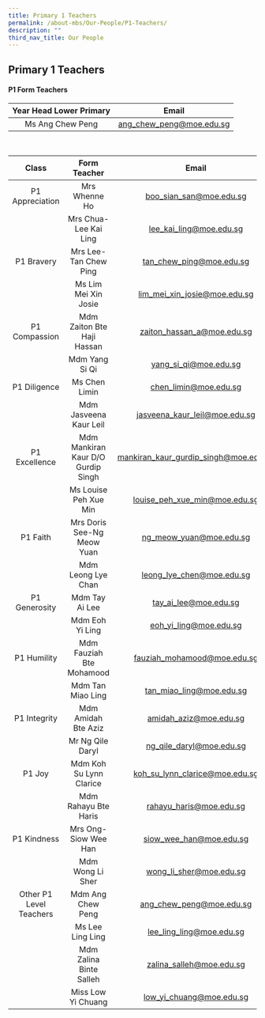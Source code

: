 ```yaml
---
title: Primary 1 Teachers
permalink: /about-mbs/Our-People/P1-Teachers/
description: ""
third_nav_title: Our People
---
```

## Primary 1 Teachers

#### P1 Form Teachers

| Year Head Lower Primary |           Email          |
|:-----------------------:|:------------------------:|
| Ms Ang Chew Peng        | ang_chew_peng@moe.edu.sg |

<br>



|          Class          |            Form Teacher            |                 Email                 |
|:-----------------------:|:----------------------------------:|:-------------------------------------:|
| P1 Appreciation         | Mrs Whenne Ho                      | boo_sian_san@moe.edu.sg               |
|                         | Mrs Chua-Lee Kai Ling              | lee_kai_ling@moe.edu.sg               |
| P1 Bravery              | Mrs Lee-Tan Chew Ping              | tan_chew_ping@moe.edu.sg              |
|                         | Ms Lim Mei Xin Josie               | lim_mei_xin_josie@moe.edu.sg          |
| P1 Compassion           | Mdm Zaiton Bte Haji Hassan         | zaiton_hassan_a@moe.edu.sg            |
|                         | Mdm Yang Si Qi                     | yang_si_qi@moe.edu.sg                 |
| P1 Diligence            | Ms Chen Limin                      | chen_limin@moe.edu.sg                 |
|                         | Mdm Jasveena Kaur Leil             | jasveena_kaur_leil@moe.edu.sg         |
| P1 Excellence           | Mdm Mankiran Kaur D/O Gurdip Singh | mankiran_kaur_gurdip_singh@moe.edu.sg |
|                         | Ms Louise Peh Xue Min              | louise_peh_xue_min@moe.edu.sg         |
| P1 Faith                | Mrs Doris See-Ng Meow Yuan         | ng_meow_yuan@moe.edu.sg               |
|                         | Mdm Leong Lye Chan                 | leong_lye_chen@moe.edu.sg             |
| P1 Generosity           | Mdm Tay Ai Lee                     | tay_ai_lee@moe.edu.sg                 |
|                         | Mdm Eoh Yi Ling                    | eoh_yi_ling@moe.edu.sg                |
| P1 Humility             | Mdm Fauziah Bte Mohamood           | fauziah_mohamood@moe.edu.sg           |
|                         | Mdm Tan Miao Ling                  | tan_miao_ling@moe.edu.sg              |
| P1 Integrity            | Mdm Amidah Bte Aziz                | amidah_aziz@moe.edu.sg                |
|                         | Mr Ng Qile Daryl                   | ng_qile_daryl@moe.edu.sg              |
| P1 Joy                  | Mdm Koh Su Lynn Clarice            | koh_su_lynn_clarice@moe.edu.sg        |
|                         | Mdm Rahayu Bte Haris               | rahayu_haris@moe.edu.sg               |
| P1 Kindness             | Mrs Ong-Siow Wee Han               | siow_wee_han@moe.edu.sg               |
|                         | Mdm Wong Li Sher                   | wong_li_sher@moe.edu.sg               |
| Other P1 Level Teachers | Mdm Ang Chew Peng                  | ang_chew_peng@moe.edu.sg              |
|                         | Ms Lee Ling Ling                   | lee_ling_ling@moe.edu.sg              |
|                         | Mdm Zalina Binte Salleh            | zalina_salleh@moe.edu.sg              |
|                         | Miss Low Yi Chuang                 | low_yi_chuang@moe.edu.sg              |